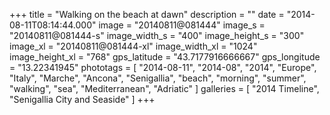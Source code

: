 +++
title = "Walking on the beach at dawn"
description = ""
date = "2014-08-11T08:14:44.000"
image = "20140811@081444"
image_s = "20140811@081444-s"
image_width_s = "400"
image_height_s = "300"
image_xl = "20140811@081444-xl"
image_width_xl = "1024"
image_height_xl = "768"
gps_latitude = "43.7177916666667"
gps_longitude = "13.22341945"
phototags = [ "2014-08-11", "2014-08", "2014", "Europe", "Italy", "Marche", "Ancona", "Senigallia", "beach", "morning", "summer", "walking", "sea", "Mediterranean", "Adriatic" ]
galleries = [ "2014 Timeline", "Senigallia City and Seaside" ]
+++
